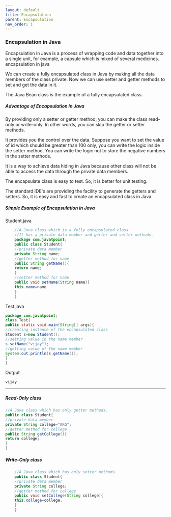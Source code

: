 ```yaml
---
layout: default
title: Encapsulation
parent: Encapsulation
nav_order: 1
---
```

### Encapsulation in Java

Encapsulation in Java is a process of wrapping code and data together into a single unit, for example, a capsule which is mixed of several medicines.
encapsulation in java

We can create a fully encapsulated class in Java by making all the data members of the class private. Now we can use setter and getter methods to set and get the data in it.

The Java Bean class is the example of a fully encapsulated class.

##### Advantage of Encapsulation in Java

By providing only a setter or getter method, you can make the class read-only or write-only. In other words, you can skip the getter or setter methods.

It provides you the control over the data. Suppose you want to set the value of id which should be greater than 100 only, you can write the logic inside the setter method. You can write the logic not to store the negative numbers in the setter methods.

It is a way to achieve data hiding in Java because other class will not be able to access the data through the private data members.

The encapsulate class is easy to test. So, it is better for unit testing.

The standard IDE's are providing the facility to generate the getters and setters. So, it is easy and fast to create an encapsulated class in Java.

##### Simple Example of Encapsulation in Java
Student.java
```java
    //A Java class which is a fully encapsulated class.  
    //It has a private data member and getter and setter methods.  
    package com.javatpoint;  
    public class Student{  
    //private data member  
    private String name;  
    //getter method for name  
    public String getName(){  
    return name;  
    }  
    //setter method for name  
    public void setName(String name){  
    this.name=name  
    }  
    }  
```
Test.java
```java
package com.javatpoint;  
class Test{  
public static void main(String[] args){  
//creating instance of the encapsulated class  
Student s=new Student();  
//setting value in the name member  
s.setName("vijay");  
//getting value of the name member  
System.out.println(s.getName());  
}  
} 
```

Output
```
vijay
```

----------

##### Read-Only class
```java
//A Java class which has only getter methods.  
public class Student{  
//private data member  
private String college="AKG";  
//getter method for college  
public String getCollege(){  
return college;  
}  
} 
```

##### Write-Only class

```java
    //A Java class which has only setter methods.  
    public class Student{  
    //private data member  
    private String college;  
    //getter method for college  
    public void setCollege(String college){  
    this.college=college;  
    }  
    }  
```